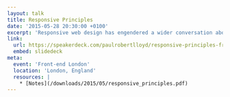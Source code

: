 ```yaml
---
layout: talk
title: Responsive Principles
date: '2015-05-28 20:30:00 +0100'
excerpt: 'Responsive web design has engendered a wider conversation about how we build products that accommodate an increasing breadth of connected devices. This talk will suggest a framework within which we can model this continuing discussion, and outline the principles needed for our work to better respond to a rapidly changing world.'
link:
  url: https://speakerdeck.com/paulrobertlloyd/responsive-principles-front-end-london-may-2015
  embed: slidedeck
meta:
  event: 'Front-end London'
  location: 'London, England'
  resources: |
    * [Notes](/downloads/2015/05/responsive_principles.pdf)
---
```


